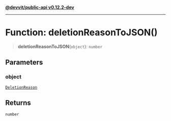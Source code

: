 [**@devvit/public-api v0.12.2-dev**](../../../../README.md)

---

# Function: deletionReasonToJSON()

> **deletionReasonToJSON**(`object`): `number`

## Parameters

### object

[`DeletionReason`](../../../../enumerations/DeletionReason.md)

## Returns

`number`

